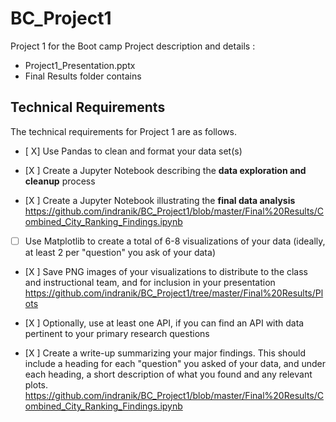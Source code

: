 # BC_Project1

Project 1 for the Boot camp
Project description and details :

- Project1_Presentation.pptx
- Final Results folder contains 

## Technical Requirements

The technical requirements for Project 1 are as follows.

- [ X] Use Pandas to clean and format your data set(s)
  
- [X ] Create a Jupyter Notebook describing the **data exploration and cleanup** process
- [X ] Create a Jupyter Notebook illustrating the **final data analysis**
https://github.com/indranik/BC_Project1/blob/master/Final%20Results/Combined_City_Ranking_Findings.ipynb


- [ ] Use Matplotlib to create a total of 6-8 visualizations of your data (ideally, at least 2 per "question" you ask of your data)
- [X ] Save PNG images of your visualizations to distribute to the class and instructional team, and for inclusion in your presentation
 https://github.com/indranik/BC_Project1/tree/master/Final%20Results/Plots

- [X ] Optionally, use at least one API, if you can find an API with data pertinent to your primary research questions

- [X ] Create a write-up summarizing your major findings. This should include a heading for each "question" you asked of your data, and under each heading, a short description of what you found and any relevant plots.
https://github.com/indranik/BC_Project1/blob/master/Final%20Results/Combined_City_Ranking_Findings.ipynb


